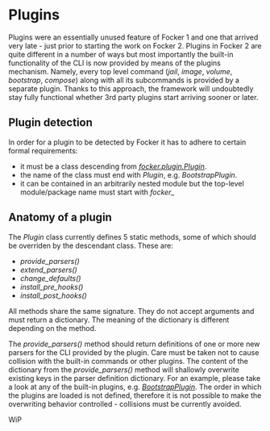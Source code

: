 # Plugins

Plugins were an essentially unused feature of Focker 1 and one that arrived very late - just prior to starting the work on Focker 2. Plugins in Focker 2 are quite different in a number of ways but most importantly the built-in functionality of the CLI is now provided by means of the plugins mechanism. Namely, every top level command (_jail_, _image_, _volume_, _bootstrap_, _compose_) along with all its subcommands is provided by a separate plugin. Thanks to this approach, the framework will undoubtedly stay fully functional whether 3rd party plugins start arriving sooner or later.

## Plugin detection

In order for a plugin to be detected by Focker it has to adhere to certain formal requirements:

- it must be a class descending from [_focker.plugin.Plugin_](../../focker/plugin.py).
- the name of the class must end with _Plugin_, e.g. _BootstrapPlugin_.
- it can be contained in an arbitrarily nested module but the top-level module/package name must start with _focker&lowbar;_

## Anatomy of a plugin

The _Plugin_ class currently defines 5 static methods, some of which should be overriden by the descendant class. These are:

- _provide_parsers()_
- _extend_parsers()_
- _change_defaults()_
- _install_pre_hooks()_
- _install_post_hooks()_

All methods share the same signature. They do not accept arguments and must return a dictionary. The meaning of the dictionary is different depending on the method.

The _provide_parsers()_ method should return definitions of one or more new parsers for the CLI provided by the plugin. Care must be taken not to cause collision with the built-in commands or other plugins. The content of the dictionary from the _provide_parsers()_ method will shallowly overwrite existing keys in the parser definition dictionary. For an example, please take a look at any of the built-in plugins, e.g. [_BootstrapPlugin_](../../focker/cmdmodule/bootstrap/bootstrap/bootstrap.py). The order in which the plugins are loaded is not defined, therefore it is not possible to make the overwriting behavior controlled - collisions must be currently avoided.

WiP
